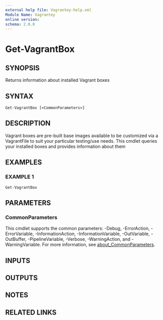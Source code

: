 ```yaml
---
external help file: Vagrantey-help.xml
Module Name: Vagrantey
online version:
schema: 2.0.0
---
```


# Get-VagrantBox

## SYNOPSIS
Returns information about installed Vagrant boxes

## SYNTAX

```
Get-VagrantBox [<CommonParameters>]
```

## DESCRIPTION
Vagrant boxes are pre-built base images available to be customized via a VagrantFile to suit your particular testing/use needs.
This cmdlet queries your installed boxes and provides information about them

## EXAMPLES

### EXAMPLE 1
```
Get-VagrantBox
```

## PARAMETERS

### CommonParameters
This cmdlet supports the common parameters: -Debug, -ErrorAction, -ErrorVariable, -InformationAction, -InformationVariable, -OutVariable, -OutBuffer, -PipelineVariable, -Verbose, -WarningAction, and -WarningVariable. For more information, see [about_CommonParameters](http://go.microsoft.com/fwlink/?LinkID=113216).

## INPUTS

## OUTPUTS

## NOTES

## RELATED LINKS
